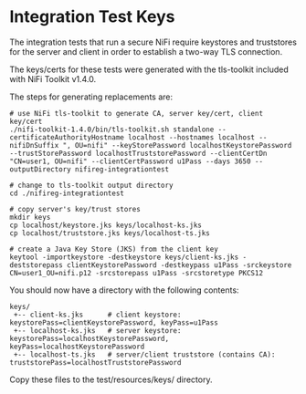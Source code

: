 <!--
  Licensed to the Apache Software Foundation (ASF) under one or more
  contributor license agreements.  See the NOTICE file distributed with
  this work for additional information regarding copyright ownership.
  The ASF licenses this file to You under the Apache License, Version 2.0
  (the "License"); you may not use this file except in compliance with
  the License.  You may obtain a copy of the License at
      http://www.apache.org/licenses/LICENSE-2.0
  Unless required by applicable law or agreed to in writing, software
  distributed under the License is distributed on an "AS IS" BASIS,
  WITHOUT WARRANTIES OR CONDITIONS OF ANY KIND, either express or implied.
  See the License for the specific language governing permissions and
  limitations under the License.
-->
# Integration Test Keys

The integration tests that run a secure NiFi require keystores and truststores for the server and client in order
to establish a two-way TLS connection.

The keys/certs for these tests were generated with the tls-toolkit included with NiFi Toolkit v1.4.0.

The steps for generating replacements are:

    # use NiFi tls-toolkit to generate CA, server key/cert, client key/cert
    ./nifi-toolkit-1.4.0/bin/tls-toolkit.sh standalone --certificateAuthorityHostname localhost --hostnames localhost --nifiDnSuffix ", OU=nifi" --keyStorePassword localhostKeystorePassword --trustStorePassword localhostTruststorePassword --clientCertDn "CN=user1, OU=nifi" --clientCertPassword u1Pass --days 3650 --outputDirectory nifireg-integrationtest

    # change to tls-toolkit output directory
    cd ./nifireg-integrationtest

    # copy server's key/trust stores
    mkdir keys
    cp localhost/keystore.jks keys/localhost-ks.jks
    cp localhost/truststore.jks keys/localhost-ts.jks

    # create a Java Key Store (JKS) from the client key
    keytool -importkeystore -destkeystore keys/client-ks.jks -deststorepass clientKeystorePassword -destkeypass u1Pass -srckeystore CN=user1_OU=nifi.p12 -srcstorepass u1Pass -srcstoretype PKCS12


You should now have a directory with the following contents:

    keys/
     +-- client-ks.jks      # client keystore: keystorePass=clientKeystorePassword, keyPass=u1Pass
     +-- localhost-ks.jks   # server keystore: keystorePass=localhostKeystorePassword, keyPass=localhostKeystorePassword
     +-- localhost-ts.jks   # server/client truststore (contains CA): truststorePass=localhostTruststorePassword

Copy these files to the test/resources/keys/ directory.

